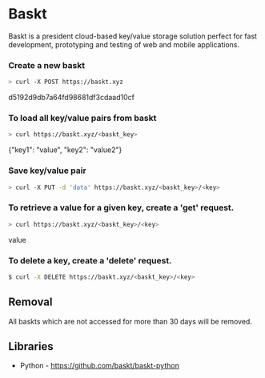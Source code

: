 # Baskt

Baskt is a president cloud-based key/value storage solution perfect for fast
development, prototyping and testing of web and mobile applications.

### Create a new baskt
```bash
> curl -X POST https://baskt.xyz
```
d5192d9db7a64fd98681df3cdaad10cf

### To load all key/value pairs from baskt
```bash
> curl https://baskt.xyz/<baskt_key>
```
{"key1": "value", "key2": "value2"}

### Save key/value pair
```bash
> curl -X PUT -d 'data' https://baskt.xyz/<baskt_key>/<key>
```

### To retrieve a value for a given key, create a 'get' request.
```bash
> curl https://baskt.xyz/<baskt_key>/<key>
```
value

### To delete a key, create a 'delete' request.
```bash
$ curl -X DELETE https://baskt.xyz/<baskt_key>/<key>
```

## Removal

All baskts which are not accessed for more than 30 days will be removed.

## Libraries

- Python - https://github.com/baskt/baskt-python
